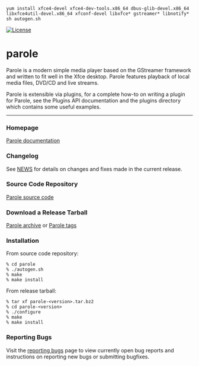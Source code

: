 

```
yum install xfce4-devel xfce4-dev-tools.x86_64 dbus-glib-devel.x86_64 libxfce4util-devel.x86_64 xfconf-devel libxfce* gstreamer* libnotify* 
sh autogen.sh 

```

[![License](https://img.shields.io/badge/License-GPL%20v2-blue.svg)](https://gitlab.xfce.org/apps/parole/-/blob/master/COPYING)

# parole

Parole is a modern simple media player based on the GStreamer framework and 
written to fit well in the Xfce desktop. Parole features playback of local 
media files, DVD/CD and live streams.

Parole is extensible via plugins, for a complete how-to on writing a plugin for
Parole, see the Plugins API documentation and the plugins directory which 
contains some useful examples.

----


### Homepage

[Parole documentation](https://docs.xfce.org/apps/parole/start)

### Changelog

See [NEWS](https://gitlab.xfce.org/apps/parole/-/blob/master/NEWS) for details on changes and fixes made in the current release.

### Source Code Repository

[Parole source code](https://gitlab.xfce.org/apps/parole)

### Download a Release Tarball

[Parole archive](https://archive.xfce.org/src/apps/parole)
    or
[Parole tags](https://gitlab.xfce.org/apps/parole/-/tags)

### Installation

From source code repository: 

    % cd parole
    % ./autogen.sh
    % make
    % make install

From release tarball:

    % tar xf parole-<version>.tar.bz2
    % cd parole-<version>
    % ./configure
    % make
    % make install

### Reporting Bugs

Visit the [reporting bugs](https://docs.xfce.org/apps/parole/bugs) page to view currently open bug reports and instructions on reporting new bugs or submitting bugfixes.

